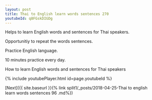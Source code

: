 ```yaml
---
layout: post
title: Thai to English learn words sentences 270 
youtubeId: q8FGskDIGDg
---
```

 
 
Helps to learn English words and sentences for Thai speakers.

Opportunitiy to repeat the words sentences. 

Practice English language. 
 
10 minutes practice every day. 
 
How to learn English words and sentences for Thai speakers 
 
{% include youtubePlayer.html id=page.youtubeId %}
 
 
[Next]({{ site.baseurl }}{% link  split1/_posts/2018-04-25-Thai to english learn words sentences 96 .md%})
 
